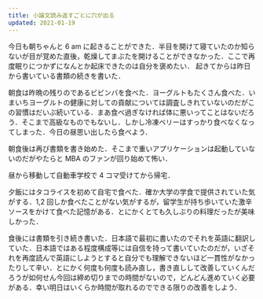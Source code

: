 ```yaml
---
title: 小論文読み返すごとに穴が出る
updated: 2021-01-19
---
```


今日も朝ちゃんと 6 am に起きることができた．半目を開けて寝ていたのか知らないが目が覚めた直後，乾燥してまぶたを開けることができなかった．ここで再度眠りにつかずになんとか起床できたのは自分を褒めたい．
起きてからは昨日から書いている書類の続きを書いた．

朝食は昨晩の残りのであるビビンバを食べた．ヨーグルトもたくさん食べた．いまいちヨーグルトの健康に対しての貢献については調査しきれていないのだがこの習慣はだいぶ続いている．まあ食べ過ぎなければ体に悪いってことはないだろう．そこまで高級なものでもないし．しかし冷凍ベリーはすっかり食べなくなってしまった．今日の昼思い出したら食べよう．

朝食後は再び書類を書き始めた．そこまで重いアプリケーションは起動していないのだがやたらと MBA のファンが回り始めて怖い．

昼から移動して自動車学校で 4 コマ受けてから帰宅．

夕飯にはタコライスを初めて自宅で食べた．確か大学の学食で提供されていた気がする．1,2 回しか食べたことがない気がするが，留学生が持ち歩いていた激辛ソースをかけて食べた記憶がある．とにかくとても久しぶりの料理だったが美味しかった．

食後には書類を引き続き書いた．日本語で最初に書いたのでそれを英語に翻訳していた．日本語ではある程度構成等には自信を持って書いていたのだが，いざそれを再度読んで英語にしようとすると自分でも理解できないほど一貫性がなかったりして辛い．とにかく何度も何度も読み直し，書き直しして改善していくんだろうが如何せん今回は締め切りまでの時間がないので，どんどん進めていく必要がある．幸い明日はいくらか時間が取れるのでできる限りの改善をしよう．
